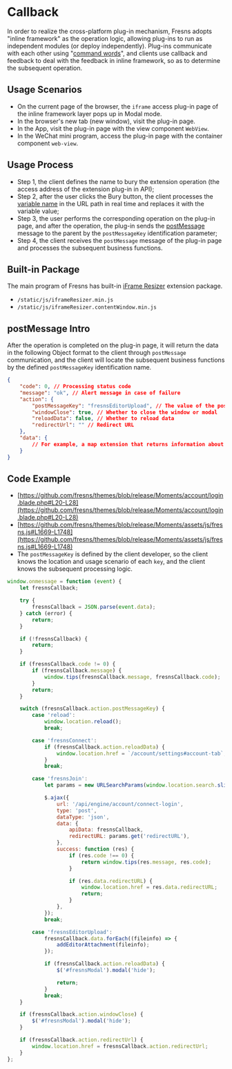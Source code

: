 # Callback

In order to realize the cross-platform plug-in mechanism, Fresns adopts "inline framework" as the operation logic, allowing plug-ins to run as independent modules (or deploy independently). Plug-ins communicate with each other using "[command words](../../supports/cmd-word/basic.md)", and clients use callback and feedback to deal with the feedback in inline framework, so as to determine the subsequent operation.

## Usage Scenarios

- On the current page of the browser, the `iframe` access plug-in page of the inline framework layer pops up in Modal mode.
- In the browser's new tab (new window), visit the plug-in page.
- In the App, visit the plug-in page with the view component `WebView`.
- In the WeChat mini program, access the plug-in page with the container component `web-view`.

## Usage Process

- Step 1, the client defines the name to bury the extension operation (the access address of the extension plug-in in API);
- Step 2, after the user clicks the Bury button, the client processes the [variable name](variables.md) in the URL path in real time and replaces it with the variable value;
- Step 3, the user performs the corresponding operation on the plug-in page, and after the operation, the plug-in sends the [postMessage](https://developer.mozilla.org/zh-CN/docs/Web/API/Window/postMessage) message to the parent by the `postMessageKey` identification parameter;
- Step 4, the client receives the `postMessage` message of the plug-in page and processes the subsequent business functions.

## Built-in Package

The main program of Fresns has built-in [iFrame Resizer](https://github.com/davidjbradshaw/iframe-resizer) extension package.

- `/static/js/iframeResizer.min.js`
- `/static/js/iframeResizer.contentWindow.min.js`

## postMessage Intro

After the operation is completed on the plug-in page, it will return the data in the following Object format to the client through `postMessage` communication, and the client will locate the subsequent business functions by the defined `postMessageKey` identification name.

```json
{
    "code": 0, // Processing status code
    "message": "ok", // Alert message in case of failure
    "action": {
        "postMessageKey": "fresnsEditorUpload", // The value of the postMessageKey variable in the path
        "windowClose": true, // Whether to close the window or modal
        "reloadData": false, // Whether to reload data
        "redirectUrl": "" // Redirect URL
    },
    "data": {
        // For example, a map extension that returns information about the user's selected location
    }
}
```

## Code Example

- [https://github.com/fresns/themes/blob/release/Moments/account/login.blade.php#L20-L28](https://github.com/fresns/themes/blob/release/Moments/account/login.blade.php#L20-L28)
- [https://github.com/fresns/themes/blob/release/Moments/assets/js/fresns.js#L1669-L1748](https://github.com/fresns/themes/blob/release/Moments/assets/js/fresns.js#L1669-L1748)
- The `postMessageKey` is defined by the client developer, so the client knows the location and usage scenario of each `key`, and the client knows the subsequent processing logic.

```js
window.onmessage = function (event) {
    let fresnsCallback;

    try {
        fresnsCallback = JSON.parse(event.data);
    } catch (error) {
        return;
    }

    if (!fresnsCallback) {
        return;
    }

    if (fresnsCallback.code != 0) {
        if (fresnsCallback.message) {
            window.tips(fresnsCallback.message, fresnsCallback.code);
        }
        return;
    }

    switch (fresnsCallback.action.postMessageKey) {
        case 'reload':
            window.location.reload();
            break;

        case 'fresnsConnect':
            if (fresnsCallback.action.reloadData) {
                window.location.href = `/account/settings#account-tab`;
            }
            break;

        case 'fresnsJoin':
            let params = new URLSearchParams(window.location.search.slice(1));

            $.ajax({
                url: '/api/engine/account/connect-login',
                type: 'post',
                dataType: 'json',
                data: {
                    apiData: fresnsCallback,
                    redirectURL: params.get('redirectURL'),
                },
                success: function (res) {
                    if (res.code !== 0) {
                        return window.tips(res.message, res.code);
                    }

                    if (res.data.redirectURL) {
                        window.location.href = res.data.redirectURL;
                        return;
                    }
                },
            });
            break;

        case 'fresnsEditorUpload':
            fresnsCallback.data.forEach((fileinfo) => {
                addEditorAttachment(fileinfo);
            });

            if (fresnsCallback.action.reloadData) {
                $('#fresnsModal').modal('hide');

                return;
            }
            break;
    }

    if (fresnsCallback.action.windowClose) {
        $('#fresnsModal').modal('hide');
    }

    if (fresnsCallback.action.redirectUrl) {
        window.location.href = fresnsCallback.action.redirectUrl;
    }
};
```
